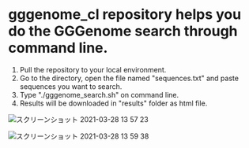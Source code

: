 
# gggenome_cl repository helps you do the GGGenome search through command line.

1. Pull the repository to your local environment.
2. Go to the directory, open the file named "sequences.txt" and paste sequences you want to search. 
3. Type "./gggenome_search.sh" on command line. 
4. Results will be downloaded in "results" folder as html file.

![スクリーンショット 2021-03-28 13 57 23](https://user-images.githubusercontent.com/69259748/112742878-86f1e700-8fcd-11eb-98e4-273272b83b53.png)

![スクリーンショット 2021-03-28 13 59 38](https://user-images.githubusercontent.com/69259748/112742922-d7694480-8fcd-11eb-862b-1b8ea32c5ff2.png)
